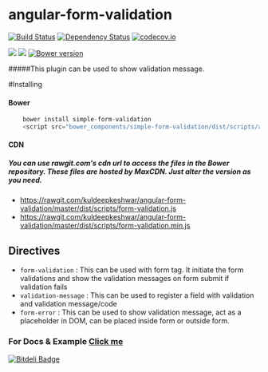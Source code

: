 # angular-form-validation
[![Build Status](https://travis-ci.org/kuldeepkeshwar/angular-form-validation.svg)](https://travis-ci.org/kuldeepkeshwar/angular-form-validation)
[![Dependency Status](https://gemnasium.com/kuldeepkeshwar/angular-form-validation.svg)](https://gemnasium.com/kuldeepkeshwar/angular-form-validation)
[![codecov.io](https://codecov.io/github/kuldeepkeshwar/angular-form-validation/coverage.svg?branch=master)](https://codecov.io/github/kuldeepkeshwar/angular-form-validation?branch=master)

<a href="https://codeclimate.com/github/kuldeepkeshwar/angular-form-validation"><img src="https://codeclimate.com/github/kuldeepkeshwar/angular-form-validation/badges/gpa.svg" /></a>
<a href="https://codeclimate.com/github/kuldeepkeshwar/angular-form-validation/coverage"><img src="https://codeclimate.com/github/kuldeepkeshwar/angular-form-validation/badges/coverage.svg" /></a>
[![Bower version](https://badge.fury.io/bo/simple-form-validation.svg)](https://badge.fury.io/bo/simple-form-validation)

#####This plugin can be used to show validation message.


#Installing
#### Bower
```javascript
    bower install simple-form-validation
    <script src="bower_components/simple-form-validation/dist/scripts/angular-form-validation.js"></script>
```
#### CDN

##### You can use rawgit.com's cdn url to access the files in the Bower repository. These files are hosted by MaxCDN. Just alter the version as you need.

* https://rawgit.com/kuldeepkeshwar/angular-form-validation/master/dist/scripts/form-validation.js
* https://rawgit.com/kuldeepkeshwar/angular-form-validation/master/dist/scripts/form-validation.min.js

## Directives
* `form-validation` : This can be used with form tag. It initiate the form validations and show the validation messages on form submit if validation fails
* `validation-message` : This can be used to register a field with validation and validation message/code
* `form-error` : This can be used to show validation message, act as a placeholder in DOM, can be placed inside form or outside form.

### For Docs & Example [Click me](http://kuldeepkeshwar.github.io/angular-form-validation)


[![Bitdeli Badge](https://d2weczhvl823v0.cloudfront.net/kuldeepkeshwar/angular-form-validation/trend.png)](https://bitdeli.com/free "Bitdeli Badge")

